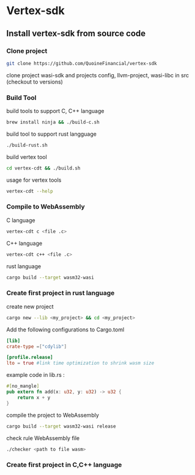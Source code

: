 # Vertex-sdk
## Install vertex-sdk from source code
### Clone project
```bash
git clone https://github.com/QuoineFinancial/vertex-sdk
```
clone project wasi-sdk and projects config, llvm-project, wasi-libc in src (checkout to versions)
### Build Tool
build tools to support C, C++ language
```bash
brew install ninja && ./build-c.sh
```
build tool to support rust langguage
```bash
./build-rust.sh
```
build vertex tool
```bash
cd vertex-cdt && ./build.sh
```
usage for vertex tools
```bash
vertex-cdt --help
```
### Compile to WebAssembly
C language
```bash
vertex-cdt c <file .c>
```
 C++ language
```bash
vertex-cdt c++ <file .c>
```
rust language
```bash
cargo build --target wasm32-wasi
```
### Create first project in rust language
create new project
```bash
cargo new --lib <my_project> && cd <my_project>
```
Add the following configurations to Cargo.toml
```toml
[lib]
crate-type =["cdylib"]

[profile.release]
lto = true #link time optimization to shrink wasm size
```
example code in lib.rs :
```rust
#[no_mangle]
pub extern fn add(x: u32, y: u32) -> u32 {
    return x + y
}
```
compile the project to WebAssembly
```bash
cargo build --target wasm32-wasi release
```
check rule WebAssembly file
```bash
./checker <path to file wasm>
```
### Create first project in C,C++ language